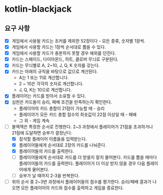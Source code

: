 # kotlin-blackjack

## 요구 사항

-[x] 게임에서 사용될 카드는 조커를 제외한 52장이다 - 모든 종류, 숫자별 1장씩.
-[x] 게임에서 사용할 카드는 1장씩 순서대로 뽑을 수 있다.
-[x] 게임에서 사용할 카드가 충분하지 못할 경우 예외를 던진다.
-[x] 카드는 스페이드, 다이아몬드, 하트, 클로버 무늬로 구분된다.
-[x] 카드는 무늬별로 A, 2~10, J, Q, K 숫자를 갖는다.
-[x] 카드는 아래의 규칙을 바탕으로 값으로 계산된다.
    * A는 1 또는 11로 계산합니다.
    * 2 ~ 10은 각각의 숫자로 계산합니다.
    * J, Q, K는 10으로 계산합니다.
-[x] 플레이어는 카드를 빋아서 소유할 수 있다.
-[x] 심판은 카드들이 승리, 패배 조건을 만족하는지 확인한다.
    - 플레이어의 카드 총합이 21점이 가능할 때 - 승리
    - 플레이어가 모든 카드 총합 점수의 최솟값이 22점 이상일 때 - 패배
    - 그 외 - 게임 계속
-[ ] 블랙잭은 특정한 순서로 진행한다. 2~3 과정에서 플레이어가 21점을 초과하거나 21점에 도달하면 승부가 결정난다.
    -[x] 참석할 플레이어 이름들을 입력받는다.
    -[x] 플레이어들에게 순서대로 2장의 카드를 나눠준다.
    -[x] 플레이어들의 카드를 출력한다.
    -[ ] 플레이어들에게 순서대로 카드를 더 받을지 말지 물어본다. 카드를 뽑을 때마다 플레이어들의 카드를 출력한다. 플레이어가 더 이상 받지 않을 경우 다음 플레이어에게 물어본다.
    -[ ] 승부가 날 때까지 2-3을 반복한다.
-[ ] 위의 순서 중 2~3번 과정에서 플레이어들의 점수를 평가한다. 승리/패배 결과가 나오면 모든 플레이어의 카드와 점수를 출력하고 게임을 종료한다.
